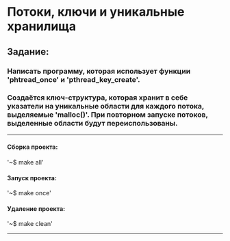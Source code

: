 # Потоки, ключи и уникальные хранилища
## Задание:
### Написать программу, которая использует функции 'phtread_once' и 'pthread_key_create'.
### Создаётся ключ-структура, которая хранит в себе указатели на уникальные области для каждого потока, выделяемые 'malloc()'. При повторном запуске потоков, выделенные области будут переиспользованы. 
____

#### Сборка проекта:

'~$ make all'

#### Запуск проекта:

'~$ make once'

#### Удаление проекта:

'~$ make clean'
____
